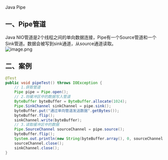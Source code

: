 Java Pipe
<a name="BjB8z"></a>
## 一、Pipe管道
Java NIO管道是2个线程之间的单向数据连接，Pipe有一个Source管道和一个Sink管道。数据会被写到sink通道，从source通道读取。<br />![image.png](https://cdn.nlark.com/yuque/0/2020/png/396745/1582027699737-f3524651-f62b-424b-a38f-ffb6f2d68516.png#averageHue=%23d4b07f&height=210&id=MrhLr&originHeight=210&originWidth=760&originalType=binary&ratio=1&rotation=0&showTitle=false&size=14664&status=done&style=shadow&title=&width=760)
<a name="8zyxY"></a>
## 二、案例
```java
@Test
public void pipeTest() throws IOException {
    // 1.获取管道
    Pipe pipe = Pipe.open();
    // 2.将缓冲区中的数据写入管道
    ByteBuffer byteBuffer = ByteBuffer.allocate(1024);
    Pipe.SinkChannel sinkChannel = pipe.sink();
    byteBuffer.put("通过单向管道发送数据".getBytes());
    byteBuffer.flip();
    sinkChannel.write(byteBuffer);
    // 3.读取缓冲区中的数据
    Pipe.SourceChannel sourceChannel = pipe.source();
    byteBuffer.flip();
    System.out.println(new String(byteBuffer.array(), 0, sourceChannel.read(byteBuffer)));
    sourceChannel.close();
    sinkChannel.close();
}
```

